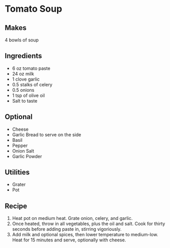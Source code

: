 # Tomato Soup

## Makes

4 bowls of soup

## Ingredients

- 6 oz tomato paste
- 24 oz milk
- 1 clove garlic
- 0.5 stalks of celery
- 0.5 onions
- 1 tsp of olive oil
- Salt to taste

## Optional

- Cheese
- Garlic Bread to serve on the side
- Basil
- Pepper
- Onion Salt
- Garlic Powder

## Utilities

- Grater
- Pot

## Recipe

1. Heat pot on medium heat. Grate onion, celery, and garlic.
2. Once heated, throw in all vegetables, plus the oil and salt. Cook for thirty
   seconds before adding paste in, stirring vigoriously.
3. Add milk and optional spices, then lower temperature to medium-low. Heat for
   15 minutes and serve, optionally with cheese.


